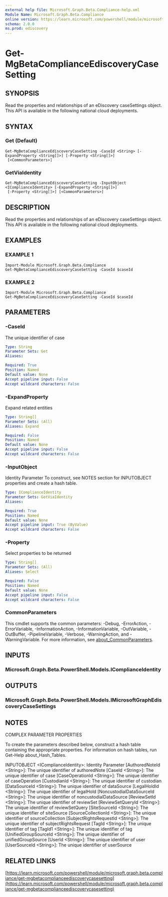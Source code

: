 ```yaml
---
external help file: Microsoft.Graph.Beta.Compliance-help.xml
Module Name: Microsoft.Graph.Beta.Compliance
online version: https://learn.microsoft.com/powershell/module/microsoft.graph.beta.compliance/get-mgbetacomplianceediscoverycasesetting
schema: 2.0.0
ms.prod: ediscovery
---
```


# Get-MgBetaComplianceEdiscoveryCaseSetting

## SYNOPSIS
Read the properties and relationships of an eDiscovery caseSettings object.
This API is available in the following national cloud deployments.

## SYNTAX

### Get (Default)
```
Get-MgBetaComplianceEdiscoveryCaseSetting -CaseId <String> [-ExpandProperty <String[]>] [-Property <String[]>]
 [<CommonParameters>]
```

### GetViaIdentity
```
Get-MgBetaComplianceEdiscoveryCaseSetting -InputObject <IComplianceIdentity> [-ExpandProperty <String[]>]
 [-Property <String[]>] [<CommonParameters>]
```

## DESCRIPTION
Read the properties and relationships of an eDiscovery caseSettings object.
This API is available in the following national cloud deployments.

## EXAMPLES

### EXAMPLE 1
```
Import-Module Microsoft.Graph.Beta.Compliance
Get-MgBetaComplianceEdiscoveryCaseSetting -CaseId $caseId
```

### EXAMPLE 2
```
Import-Module Microsoft.Graph.Beta.Compliance
Get-MgBetaComplianceEdiscoveryCaseSetting -CaseId $caseId
```

## PARAMETERS

### -CaseId
The unique identifier of case

```yaml
Type: String
Parameter Sets: Get
Aliases:

Required: True
Position: Named
Default value: None
Accept pipeline input: False
Accept wildcard characters: False
```

### -ExpandProperty
Expand related entities

```yaml
Type: String[]
Parameter Sets: (All)
Aliases: Expand

Required: False
Position: Named
Default value: None
Accept pipeline input: False
Accept wildcard characters: False
```

### -InputObject
Identity Parameter
To construct, see NOTES section for INPUTOBJECT properties and create a hash table.

```yaml
Type: IComplianceIdentity
Parameter Sets: GetViaIdentity
Aliases:

Required: True
Position: Named
Default value: None
Accept pipeline input: True (ByValue)
Accept wildcard characters: False
```

### -Property
Select properties to be returned

```yaml
Type: String[]
Parameter Sets: (All)
Aliases: Select

Required: False
Position: Named
Default value: None
Accept pipeline input: False
Accept wildcard characters: False
```

### CommonParameters
This cmdlet supports the common parameters: -Debug, -ErrorAction, -ErrorVariable, -InformationAction, -InformationVariable, -OutVariable, -OutBuffer, -PipelineVariable, -Verbose, -WarningAction, and -WarningVariable. For more information, see [about_CommonParameters](http://go.microsoft.com/fwlink/?LinkID=113216).

## INPUTS

### Microsoft.Graph.Beta.PowerShell.Models.IComplianceIdentity
## OUTPUTS

### Microsoft.Graph.Beta.PowerShell.Models.IMicrosoftGraphEdiscoveryCaseSettings
## NOTES
COMPLEX PARAMETER PROPERTIES

To create the parameters described below, construct a hash table containing the appropriate properties.
For information on hash tables, run Get-Help about_Hash_Tables.

INPUTOBJECT \<IComplianceIdentity\>: Identity Parameter
  \[AuthoredNoteId \<String\>\]: The unique identifier of authoredNote
  \[CaseId \<String\>\]: The unique identifier of case
  \[CaseOperationId \<String\>\]: The unique identifier of caseOperation
  \[CustodianId \<String\>\]: The unique identifier of custodian
  \[DataSourceId \<String\>\]: The unique identifier of dataSource
  \[LegalHoldId \<String\>\]: The unique identifier of legalHold
  \[NoncustodialDataSourceId \<String\>\]: The unique identifier of noncustodialDataSource
  \[ReviewSetId \<String\>\]: The unique identifier of reviewSet
  \[ReviewSetQueryId \<String\>\]: The unique identifier of reviewSetQuery
  \[SiteSourceId \<String\>\]: The unique identifier of siteSource
  \[SourceCollectionId \<String\>\]: The unique identifier of sourceCollection
  \[SubjectRightsRequestId \<String\>\]: The unique identifier of subjectRightsRequest
  \[TagId \<String\>\]: The unique identifier of tag
  \[TagId1 \<String\>\]: The unique identifier of tag
  \[UnifiedGroupSourceId \<String\>\]: The unique identifier of unifiedGroupSource
  \[UserId \<String\>\]: The unique identifier of user
  \[UserSourceId \<String\>\]: The unique identifier of userSource

## RELATED LINKS

[https://learn.microsoft.com/powershell/module/microsoft.graph.beta.compliance/get-mgbetacomplianceediscoverycasesetting](https://learn.microsoft.com/powershell/module/microsoft.graph.beta.compliance/get-mgbetacomplianceediscoverycasesetting)


